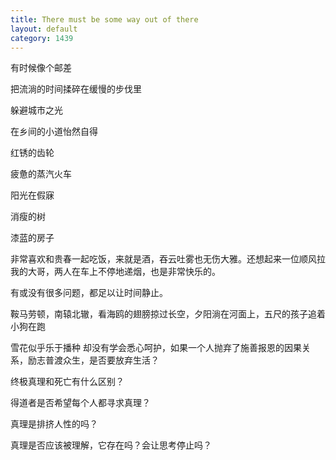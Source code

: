```yaml
---
title: There must be some way out of there
layout: default
category: 1439
---
```


有时候像个邮差

把流淌的时间揉碎在缓慢的步伐里

躲避城市之光

在乡间的小道怡然自得

红锈的齿轮

疲惫的蒸汽火车

阳光在假寐

消瘦的树

漆蓝的房子

非常喜欢和贵春一起吃饭，来就是酒，吞云吐雾也无伤大雅。还想起来一位顺风拉我的大哥，两人在车上不停地递烟，也是非常快乐的。

有或没有很多问题，都足以让时间静止。

鞍马劳顿，南辕北辙，看海鸥的翅膀掠过长空，夕阳淌在河面上，五尺的孩子追着小狗在跑

雪花似乎乐于播种 却没有学会悉心呵护，如果一个人抛弃了施善报恩的因果关系，励志普渡众生，是否要放弃生活？

终极真理和死亡有什么区别？

得道者是否希望每个人都寻求真理？

真理是排挤人性的吗？

真理是否应该被理解，它存在吗？会让思考停止吗？
